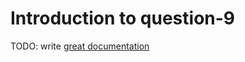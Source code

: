 # Introduction to question-9

TODO: write [great documentation](http://jacobian.org/writing/what-to-write/)
